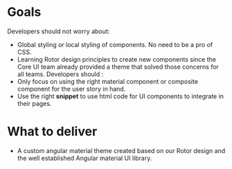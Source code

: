 # Goals
Developers should not worry about:
- Global styling or local styling of components. No need to be a pro of CSS.
- Learning Rotor design principles to create new components since the Core UI team already provided a theme that solved those concerns for all teams.
Developers should :
- Only focus on using the right material component or composite component for the user story in hand.
- Use the right **snippet** to use html code for UI components to integrate in their pages.

# What to deliver
- A custom angular material theme created based on our Rotor design and the well established Angular material UI library.


